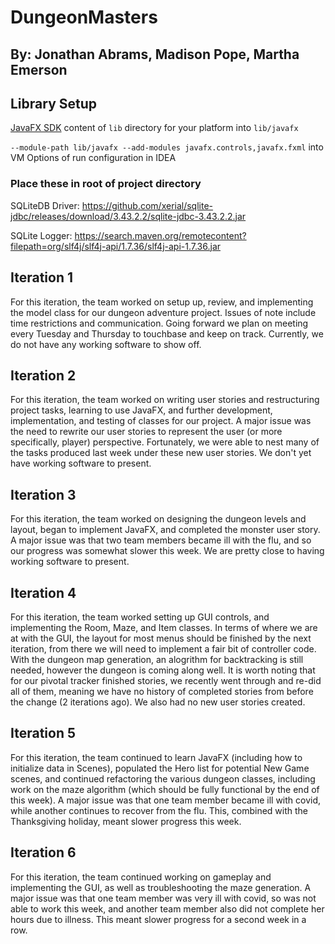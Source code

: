 # DungeonMasters
## By: Jonathan Abrams, Madison Pope, Martha Emerson

## Library Setup
[JavaFX SDK](https://gluonhq.com/products/javafx/) content of `lib` directory for your platform into `lib/javafx`

`--module-path lib/javafx --add-modules javafx.controls,javafx.fxml` into VM Options of run configuration in IDEA

### Place these in root of project directory
SQLiteDB Driver: https://github.com/xerial/sqlite-jdbc/releases/download/3.43.2.2/sqlite-jdbc-3.43.2.2.jar

SQLite Logger: https://search.maven.org/remotecontent?filepath=org/slf4j/slf4j-api/1.7.36/slf4j-api-1.7.36.jar

## Iteration 1
For this iteration, the team worked on setup up, review, and implementing the model class for our dungeon adventure project. Issues of note include time restrictions and communication. Going forward we plan on meeting every Tuesday and Thursday to touchbase and keep on track. Currently, we do not have any working software to show off. 

## Iteration 2
For this iteration, the team worked on writing user stories and restructuring project tasks, learning to use JavaFX, and further development, implementation, and testing of classes for our project. A major issue was the need to rewrite our user stories to represent the user (or more specifically, player) perspective. Fortunately, we were able to nest many of the tasks produced last week under these new user stories. We don't yet have working software to present.

## Iteration 3
For this iteration, the team worked on designing the dungeon levels and layout, began to implement JavaFX, and completed the monster user story. A major issue was that two team members became ill with the flu, and so our progress was somewhat slower this week. We are pretty close to having working software to present.

## Iteration 4
For this iteration, the team worked setting up GUI controls, and implementing the Room, Maze, and Item classes. In terms of where we are at with the GUI, the layout for most menus should be finished by the next iteration, from there we will need to implement a fair bit of controller code. With the dungeon map generation, an alogrithm for backtracking is still needed, however the dungeon is coming along well. It is worth noting that for our pivotal tracker finished stories, we recently went through and re-did all of them, meaning we have no history of completed stories from before the change (2 iterations ago). We also had no new user stories created.

## Iteration 5
For this iteration, the team continued to learn JavaFX (including how to initialize data in Scenes), populated the Hero list for potential New Game scenes, and continued refactoring the various dungeon classes, including work on the maze algorithm (which should be fully functional by the end of this week). A major issue was that one team member became ill with covid, while another continues to recover from the flu. This, combined with the Thanksgiving holiday, meant slower progress this week.

## Iteration 6
For this iteration, the team continued working on gameplay and implementing the GUI, as well as troubleshooting the maze generation. A major issue was that one team member was very ill with covid, so was not able to work this week, and another team member also did not complete her hours due to illness. This meant slower progress for a second week in a row.

